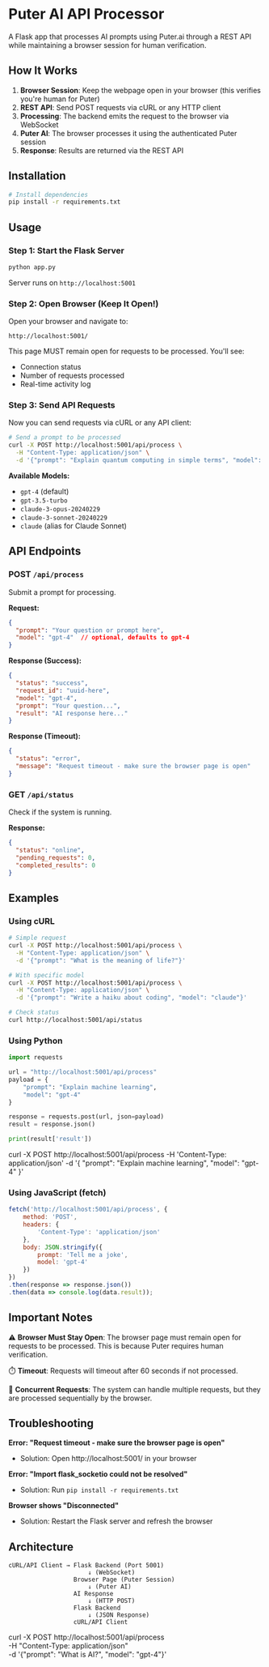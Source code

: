 # Puter AI API Processor

A Flask app that processes AI prompts using Puter.ai through a REST API while maintaining a browser session for human verification.

## How It Works

1. **Browser Session**: Keep the webpage open in your browser (this verifies you're human for Puter)
2. **REST API**: Send POST requests via cURL or any HTTP client
3. **Processing**: The backend emits the request to the browser via WebSocket
4. **Puter AI**: The browser processes it using the authenticated Puter session
5. **Response**: Results are returned via the REST API

## Installation

```bash
# Install dependencies
pip install -r requirements.txt
```

## Usage

### Step 1: Start the Flask Server

```bash
python app.py
```

Server runs on `http://localhost:5001`

### Step 2: Open Browser (Keep It Open!)

Open your browser and navigate to:
```
http://localhost:5001/
```

This page MUST remain open for requests to be processed. You'll see:
- Connection status
- Number of requests processed
- Real-time activity log

### Step 3: Send API Requests

Now you can send requests via cURL or any API client:

```bash
# Send a prompt to be processed
curl -X POST http://localhost:5001/api/process \
  -H "Content-Type: application/json" \
  -d '{"prompt": "Explain quantum computing in simple terms", "model": "gpt-4"}'
```

**Available Models:**
- `gpt-4` (default)
- `gpt-3.5-turbo`
- `claude-3-opus-20240229`
- `claude-3-sonnet-20240229`
- `claude` (alias for Claude Sonnet)

## API Endpoints

### POST `/api/process`

Submit a prompt for processing.

**Request:**
```json
{
  "prompt": "Your question or prompt here",
  "model": "gpt-4"  // optional, defaults to gpt-4
}
```

**Response (Success):**
```json
{
  "status": "success",
  "request_id": "uuid-here",
  "model": "gpt-4",
  "prompt": "Your question...",
  "result": "AI response here..."
}
```

**Response (Timeout):**
```json
{
  "status": "error",
  "message": "Request timeout - make sure the browser page is open"
}
```

### GET `/api/status`

Check if the system is running.

**Response:**
```json
{
  "status": "online",
  "pending_requests": 0,
  "completed_results": 0
}
```

## Examples

### Using cURL

```bash
# Simple request
curl -X POST http://localhost:5001/api/process \
  -H "Content-Type: application/json" \
  -d '{"prompt": "What is the meaning of life?"}'

# With specific model
curl -X POST http://localhost:5001/api/process \
  -H "Content-Type: application/json" \
  -d '{"prompt": "Write a haiku about coding", "model": "claude"}'

# Check status
curl http://localhost:5001/api/status
```

### Using Python

```python
import requests

url = "http://localhost:5001/api/process"
payload = {
    "prompt": "Explain machine learning",
    "model": "gpt-4"
}

response = requests.post(url, json=payload)
result = response.json()

print(result['result'])
```

curl -X POST http://localhost:5001/api/process
-H 'Content-Type: application/json' -d '{
    "prompt": "Explain machine learning",
    "model": "gpt-4"
}'
### Using JavaScript (fetch)

```javascript
fetch('http://localhost:5001/api/process', {
    method: 'POST',
    headers: {
        'Content-Type': 'application/json'
    },
    body: JSON.stringify({
        prompt: 'Tell me a joke',
        model: 'gpt-4'
    })
})
.then(response => response.json())
.then(data => console.log(data.result));
```

## Important Notes

⚠️ **Browser Must Stay Open**: The browser page must remain open for requests to be processed. This is because Puter requires human verification.

⏱️ **Timeout**: Requests will timeout after 60 seconds if not processed.

🔄 **Concurrent Requests**: The system can handle multiple requests, but they are processed sequentially by the browser.

## Troubleshooting

**Error: "Request timeout - make sure the browser page is open"**
- Solution: Open http://localhost:5001/ in your browser

**Error: "Import flask_socketio could not be resolved"**
- Solution: Run `pip install -r requirements.txt`

**Browser shows "Disconnected"**
- Solution: Restart the Flask server and refresh the browser

## Architecture

```
cURL/API Client → Flask Backend (Port 5001)
                      ↓ (WebSocket)
                  Browser Page (Puter Session)
                      ↓ (Puter AI)
                  AI Response
                      ↓ (HTTP POST)
                  Flask Backend
                      ↓ (JSON Response)
                  cURL/API Client
```


curl -X POST http://localhost:5001/api/process \
  -H "Content-Type: application/json" \
  -d '{"prompt": "What is AI?", "model": "gpt-4"}'